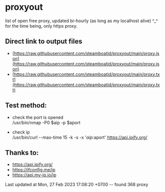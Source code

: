 # proxyout
list of open free proxy, updated bi-hourly (as long as my localhost alive) ^_^
for the time being, only https proxy.


## Direct link to output files
- [https://raw.githubusercontent.com/steamboatid/proxyout/main/proxy.json](https://raw.githubusercontent.com/steamboatid/proxyout/main/proxy.json)
- [https://raw.githubusercontent.com/steamboatid/proxyout/main/proxy.txt](https://raw.githubusercontent.com/steamboatid/proxyout/main/proxy.txt)


## Test method:
- check the port is opened\
/usr/bin/nmap -P0 $aip -p $aport

- check ip\
/usr/bin/curl --max-time 15 -k -s -x '$aip:$aport' https://api.ipify.org/

## Thanks to:
- https://api.ipify.org/
- https://ifconfig.me/ip
- https://api.my-ip.io/ip


Last updated at Mon, 27 Feb 2023 17:08:20 +0700 -- found 368 proxy